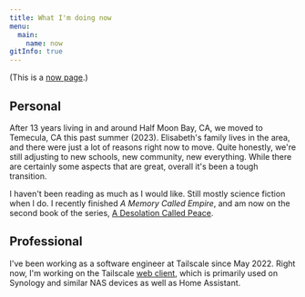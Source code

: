 ```yaml
---
title: What I'm doing now
menu:
  main:
    name: now
gitInfo: true
---
```


(This is a [now page](https://nownownow.com/about).)

## Personal

After 13 years living in and around Half Moon Bay, CA, we moved to Temecula, CA this past summer (2023).
Elisabeth's family lives in the area, and there were just a lot of reasons right now to move.
Quite honestly, we're still adjusting to new schools, new community, new everything.
While there are certainly some aspects that are great, overall it's been a tough transition.

I haven't been reading as much as I would like.
Still mostly science fiction when I do.
I recently finished _A Memory Called Empire_, and am now on the second book of the series,
[A Desolation Called Peace](https://www.arkadymartine.net/books/adcp).

## Professional

I've been working as a software engineer at Tailscale since May 2022.
Right now, I'm working on the Tailscale [web client],
which is primarily used on Synology and similar NAS devices as well as Home Assistant.

[web client]: https://github.com/tailscale/tailscale/tree/main/client/web
